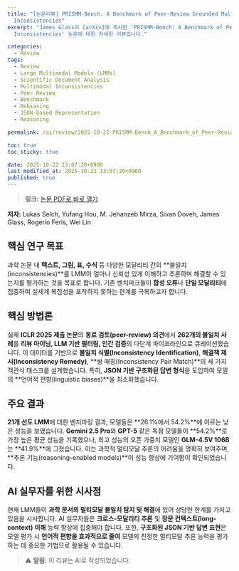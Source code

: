 ```yaml
---
title: "[논문리뷰] PRISMM-Bench: A Benchmark of Peer-Review Grounded Multimodal
  Inconsistencies"
excerpt: "James Glass이 [arXiv]에 게시한 'PRISMM-Bench: A Benchmark of Peer-Review Grounded Multimodal
  Inconsistencies' 논문에 대한 자세한 리뷰입니다."

categories:
  - Review
tags:
  - Review
  - Large Multimodal Models (LMMs)
  - Scientific Document Analysis
  - Multimodal Inconsistencies
  - Peer Review
  - Benchmark
  - Debiasing
  - JSON-based Representation
  - Reasoning

permalink: /ai/review/2025-10-22-PRISMM-Bench_A_Benchmark_of_Peer-Review_Grounded_Multimodal_Inconsistencies/

toc: true
toc_sticky: true

date: 2025-10-22 13:07:20+0900
last_modified_at: 2025-10-22 13:07:20+0900
published: true
---
```

> **링크:** [논문 PDF로 바로 열기](https://arxiv.org/abs/2510.16505)

**저자:** Lukas Selch, Yufang Hou, M. Jehanzeb Mirza, Sivan Doveh, James Glass, Rogerio Feris, Wei Lin



## 핵심 연구 목표
과학 논문 내 **텍스트, 그림, 표, 수식** 등 다양한 모달리티 간의 **불일치(inconsistencies)**를 LMM이 얼마나 신뢰성 있게 이해하고 추론하며 해결할 수 있는지를 평가하는 것을 목표로 합니다. 기존 벤치마크들이 **합성 오류**나 **단일 모달리티**에 집중하여 실세계 복잡성을 포착하지 못하는 한계를 극복하고자 합니다.

## 핵심 방법론
실제 **ICLR 2025 제출 논문**의 **동료 검토(peer-review) 의견**에서 **262개의 불일치 사례**를 **리뷰 마이닝, LLM 기반 필터링, 인간 검증**의 다단계 파이프라인으로 큐레이션했습니다. 이 데이터를 기반으로 **불일치 식별(Inconsistency Identification)**, **해결책 제시(Inconsistency Remedy)**, **쌍 매칭(Inconsistency Pair Match)**의 세 가지 객관식 태스크를 설계했습니다. 특히, **JSON 기반 구조화된 답변 형식**을 도입하여 모델의 **언어적 편향(linguistic biases)**을 최소화했습니다.

## 주요 결과
**21개 선도 LMM**에 대한 벤치마킹 결과, 모델들은 **26.1%에서 54.2%**에 이르는 낮은 성능을 보였습니다. **Gemini 2.5 Pro**와 **GPT-5** 같은 독점 모델들이 **54.2%**로 가장 높은 평균 성능을 기록했으나, 최고 성능의 오픈 가중치 모델인 **GLM-4.5V 106B**는 **41.9%**에 그쳤습니다. 이는 과학적 멀티모달 추론의 어려움을 명확히 보여주며, **추론 기능(reasoning-enabled models)**이 성능 향상에 기여함이 확인되었습니다.

## AI 실무자를 위한 시사점
현재 LMM들이 **과학 문서의 멀티모달 불일치 탐지 및 해결**에 있어 상당한 한계를 가지고 있음을 시사합니다. AI 실무자들은 **크로스-모달리티 추론** 및 **장문 컨텍스트(long-context) 이해** 능력 향상에 집중해야 합니다. 또한, **구조화된 JSON 기반 답변 표현**은 모델 평가 시 **언어적 편향을 효과적으로 줄여** 모델의 진정한 멀티모달 추론 능력을 평가하는 데 중요한 기법으로 활용될 수 있습니다.

> ⚠️ **알림:** 이 리뷰는 AI로 작성되었습니다.